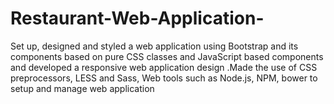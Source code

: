 # Restaurant-Web-Application-
Set up, designed and styled a web application using Bootstrap and its components based on pure CSS classes and JavaScript based components and developed a responsive web application design .Made the use of CSS preprocessors, LESS and Sass, Web tools such as Node.js, NPM, bower to setup and manage web application
